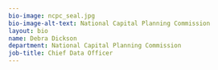 ```yaml
---
bio-image: ncpc_seal.jpg
bio-image-alt-text: National Capital Planning Commission
layout: bio
name: Debra Dickson
department: National Capital Planning Commission
job-title: Chief Data Officer
---
```

